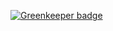 
[![Greenkeeper badge](https://badges.greenkeeper.io/basarat/demo-never.svg)](https://greenkeeper.io/)
